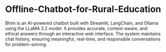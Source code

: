 # Offline-Chatbot-for-Rural-Education
Bhim is an AI-powered chatbot built with Streamlit, LangChain, and Ollama using the LLaMA 3.2 model. It provides accurate, context-aware, and ethical answers through an interactive web interface. The system maintains chat history, ensuring meaningful, real-time, and responsible conversations for problem-solving.
